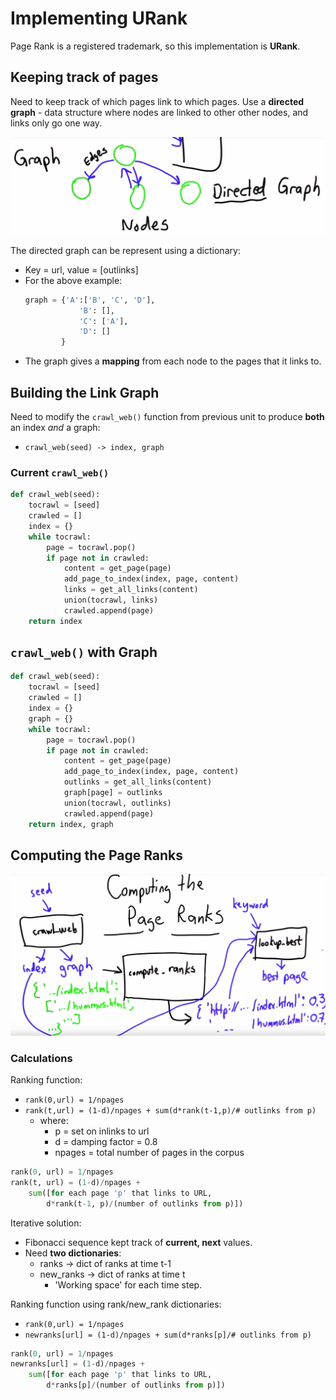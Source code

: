 # Implementing URank
Page Rank is a registered trademark, so this implementation is **URank**.

## Keeping track of pages
Need to keep track of which pages link to which pages. Use a **directed graph** - data structure where nodes are linked to other other nodes, and links only go one way.

![](../images/2017-08-15-11-56-25.png)

The directed graph can be represent using a 
dictionary:
* Key = url, value = [outlinks]
* For the above example:
    ```python
    graph = {'A':['B', 'C', 'D'],
                'B': [],
                'C': ['A'],
                'D': []
            }
    ```
* The graph gives a **mapping** from each node to the pages that it links to.
## Building the Link Graph
Need to modify the `crawl_web()` function from previous unit to produce **both** an index *and* a graph:
* `crawl_web(seed) -> index, graph`

### Current `crawl_web()` 
```python
def crawl_web(seed):
    tocrawl = [seed]
    crawled = []
    index = {}
    while tocrawl:
        page = tocrawl.pop()
        if page not in crawled:
            content = get_page(page)
            add_page_to_index(index, page, content)
            links = get_all_links(content)
            union(tocrawl, links)
            crawled.append(page)
    return index

```

## `crawl_web()` with Graph
```python
def crawl_web(seed):
    tocrawl = [seed]
    crawled = []
    index = {}
    graph = {}
    while tocrawl:
        page = tocrawl.pop()
        if page not in crawled:
            content = get_page(page)
            add_page_to_index(index, page, content)
            outlinks = get_all_links(content)
            graph[page] = outlinks
            union(tocrawl, outlinks)
            crawled.append(page)
    return index, graph
```
## Computing the Page Ranks
![](../images/2017-08-15-12-12-45.png)

### Calculations
Ranking function:
* `rank(0,url) = 1/npages`
* `rank(t,url) = (1-d)/npages + sum(d*rank(t-1,p)/# outlinks from p)`
    * where:
        * p = set on inlinks to url
        * d = damping factor = 0.8
        * npages = total number of pages in the corpus
```python
rank(0, url) = 1/npages
rank(t, url) = (1-d)/npages +
    sum([for each page 'p' that links to URL,
        d*rank(t-1, p)/(number of outlinks from p)])
```

Iterative solution:
* Fibonacci sequence kept track of **current, next** values.
* Need **two dictionaries**:
    * ranks -> dict of ranks at time t-1
    * new_ranks -> dict of ranks at time t
        * 'Working space' for each time step.

Ranking function using rank/new_rank dictionaries:
* `rank(0,url) = 1/npages`
* `newranks[url] = (1-d)/npages + sum(d*ranks[p]/# outlinks from p)`

```python
rank(0, url) = 1/npages
newranks[url] = (1-d)/npages +
    sum([for each page 'p' that links to URL,
        d*ranks[p]/(number of outlinks from p)])
```

